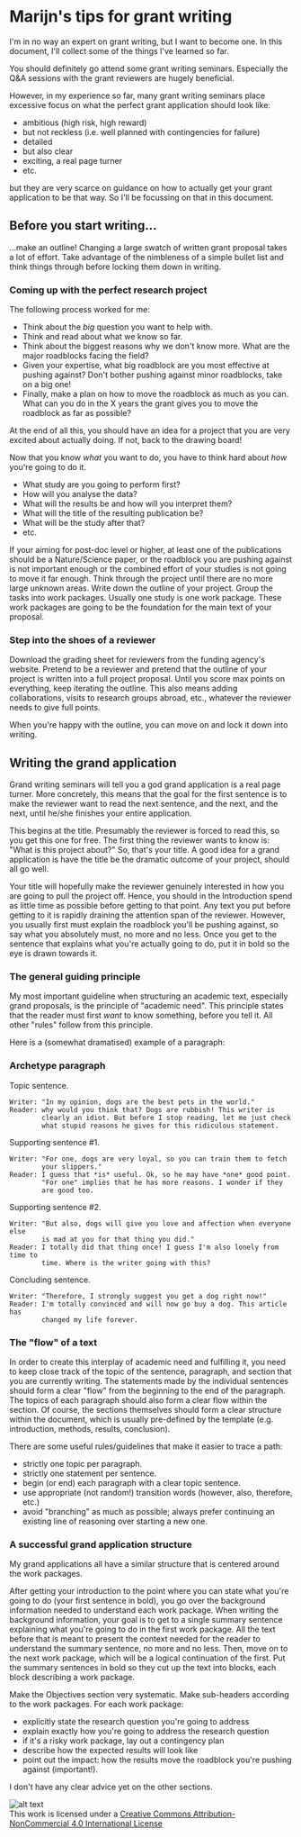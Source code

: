 Marijn's tips for grant writing
===============================

I'm in no way an expert on grant writing, but I want to become one.
In this document, I'll collect some of the things I've learned so far.

You should definitely go attend some grant writing seminars.
Especially the Q&A sessions with the grant reviewers are hugely beneficial.

However, in my experience so far, many grant writing seminars place excessive
focus on what the perfect grant application should look like:

 - ambitious (high risk, high reward)
 - but not reckless (i.e. well planned with contingencies for failure)
 - detailed
 - but also clear
 - exciting, a real page turner
 - etc.

but they are very scarce on guidance on how to actually get your grant application to be that way.
So I'll be focussing on that in this document.


Before you start writing...
---------------------------

...make an outline!
Changing a large swatch of written grant proposal takes a lot of effort.
Take advantage of the nimbleness of a simple bullet list and think things through before locking them down in writing.


### Coming up with the perfect research project

The following process worked for me:

 - Think about the *big* question you want to help with.  
 - Think and read about what we know so far.  
 - Think about the biggest reasons why we don't know more.
   What are the major roadblocks facing the field?  
 - Given your expertise, what big roadblock are you most effective at pushing against?
   Don't bother pushing against minor roadblocks, take on a big one!  
 - Finally, make a plan on how to move the roadblock as much as you can.
   What can you do in the X years the grant gives you to move the roadblock as far as possible?  

At the end of all this, you should have an idea for a project that you are very excited about actually doing.
If not, back to the drawing board!

Now that you know *what* you want to do, you have to think hard about *how* you're going to do it.

 - What study are you going to perform first?
 - How will you analyse the data?
 - What will the results be and how will you interpret them?
 - What will the title of the resulting publication be?
 - What will be the study after that?
 - etc.

If your aiming for post-doc level or higher, at least one of the publications should be a Nature/Science paper, or the roadblock you are pushing against is not important enough or the combined effort of your studies is not going to move it far enough.
Think through the project until there are no more large unknown areas.
Write down the outline of your project.
Group the tasks into work packages.
Usually one study is one work package.
These work packages are going to be the foundation for the main text of your proposal.


### Step into the shoes of a reviewer

Download the grading sheet for reviewers from the funding agency's website.
Pretend to be a reviewer and pretend that the outline of your project is written into a full project proposal.
Until you score max points on everything, keep iterating the outline.
This also means adding collaborations, visits to research groups abroad, etc., whatever the reviewer needs to give full points.

When you're happy with the outline, you can move on and lock it down into writing.


Writing the grand application
-----------------------------

Grand writing seminars will tell you a god grand application is a real page turner.
More concretely, this means that the goal for the first sentence is to make the reviewer want to read the next sentence, and the next, and the next, until he/she finishes your entire application.

This begins at the title.
Presumably the reviewer is forced to read this, so you get this one for free.
The first thing the reviewer wants to know is: "What is this project about?"
So, that's your title.
A good idea for a grand application is have the title be the dramatic outcome of your project, should all go well.

Your title will hopefully make the reviewer genuinely interested in how you are going to pull the project off.
Hence, you should in the Introduction spend as little time as possible before getting to that point.
Any text you put before getting to it is rapidly draining the attention span of the reviewer.
However, you usually first must explain the roadblock you'll be pushing against, so say what you absolutely must, no more and no less.
Once you get to the sentence that explains what you're actually going to do, put it in bold so the eye is drawn towards it.


### The general guiding principle

My most important guideline when structuring an academic text, especially grand proposals, is the principle of "academic need".
This principle states that the reader must first *want* to know something, before you tell it.
All other "rules" follow from this principle.

Here is a (somewhat dramatised) example of a paragraph:


### Archetype paragraph

Topic sentence.

    Writer: "In my opinion, dogs are the best pets in the world."
    Reader: why would you think that? Dogs are rubbish! This writer is 
            clearly an idiot. But before I stop reading, let me just check
            what stupid reasons he gives for this ridiculous statement.

Supporting sentence #1.

    Writer: "For one, dogs are very loyal, so you can train them to fetch
            your slippers."
    Reader: I guess that *is* useful. Ok, so he may have *one* good point.
            "For one" implies that he has more reasons. I wonder if they
            are good too.
	
Supporting sentence #2.

    Writer: "But also, dogs will give you love and affection when everyone else
            is mad at you for that thing you did."
    Reader: I totally did that thing once! I guess I'm also lonely from time to
            time. Where is the writer going with this?

Concluding sentence.

    Writer: "Therefore, I strongly suggest you get a dog right now!"
    Reader: I'm totally convinced and will now go buy a dog. This article has
            changed my life forever. 
 

### The "flow" of a text

In order to create this interplay of academic need and fulfilling it, you need to keep close track of the topic of the sentence, paragraph, and section that you are currently writing.
The statements made by the individual sentences should form a clear "flow" from the beginning to the end of the paragraph.
The topics of each paragraph should also form a clear flow within the section.
Of course, the sections themselves should form a clear structure within the document, which is usually pre-defined by the template (e.g. introduction, methods, results, conclusion).

There are some useful rules/guidelines that make it easier to trace a path:

 - strictly one topic per paragraph.
 - strictly one statement per sentence.
 - begin (or end) each paragraph with a clear topic sentence.
 - use appropriate (not random!) transition words (however, also, therefore, etc.)
 - avoid "branching" as much as possible; always prefer continuing an existing line of reasoning over starting a new one.


### A successful grand application structure

My grand applications all have a similar structure that is centered around the work packages.

After getting your introduction to the point where you can state what you're going to do (your first sentence in bold), you go over the background information needed to understand each work package.
When writing the background information, your goal is to get to a single summary sentence explaining what you're going to do in the first work package.
All the text before that is meant to present the context needed for the reader to understand the summary sentence, no more and no less.
Then, move on to the next work package, which will be a logical continuation of the first.
Put the summary sentences in bold so they cut up the text into blocks, each block describing a work package.

Make the Objectives section very systematic.
Make sub-headers according to the work packages.
For each work package:

 - explicitly state the research question you're going to address
 - explain exactly how you're going to address the research question
 - if it's a risky work package, lay out a contingency plan
 - describe how the expected results will look like
 - point out the impact: how the results move the roadblock you're pushing against (important!).

I don't have any clear advice yet on the other sections.

![alt text][logo]  
This work is licensed under a [Creative Commons Attribution-NonCommercial 4.0 International License](http://creativecommons.org/licenses/by-nc/4.0)

[logo]: https://i.creativecommons.org/l/by-nc/4.0/88x31.png "Creative Commons Licence"
